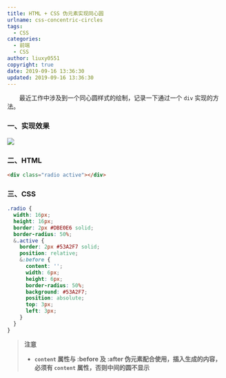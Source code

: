 ```yaml
---
title: HTML + CSS 伪元素实现同心圆
urlname: css-concentric-circles
tags:
  - CSS
categories:
  - 前端
  - CSS
author: liuxy0551
copyright: true
date: 2019-09-16 13:36:30
updated: 2019-09-16 13:36:30
---
```



　　最近工作中涉及到一个同心圆样式的绘制，记录一下通过一个 `div` 实现的方法。
<!--more-->


### 一、实现效果

![](https://images-hosting.liuxianyu.cn/posts/css-concentric-circles/1.png)


### 二、HTML

``` html
<div class="radio active"></div>
```

### 三、CSS

``` scss
.radio {
  width: 16px;
  height: 16px;
  border: 2px #DBE0E6 solid;
  border-radius: 50%;
  &.active {
    border: 2px #53A2F7 solid;
    position: relative;
    &:before {
      content: '';
      width: 6px;
      height: 6px;
      border-radius: 50%;
      background: #53A2F7;
      position: absolute;
      top: 3px;
      left: 3px;
    }
  }
}
```

>**注意**
>* **`content` 属性与 :before 及 :after 伪元素配合使用，插入生成的内容，必须有 `content` 属性，否则中间的圆不显示**
